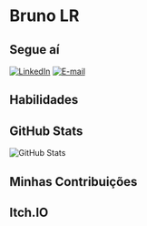 # Bruno LR

## Segue aí
[![LinkedIn](https://img.shields.io/badge/LinkedIn-000?style=for-the-badge&logo=linkedin&logoColor=8b30e6)](https://www.linkedin.com/in/bruno-lima-da-rosa-8574a5150/)
[![E-mail](https://img.shields.io/badge/-Email-000?style=for-the-badge&logo=microsoft-outlook&logoColor=8b30e6)](mailto:brunolr1999@gmail.com)
## Habilidades

## GitHub Stats
![GitHub Stats](https://github-readme-stats.vercel.app/api?username=Brun0LR&theme=transparent&bg_color=000&border_color=8b30e6&show_icons=true&icon_color=8b30e6DC&title_color=8b30e6&text_color=FFF)
## Minhas Contribuições

## Itch.IO